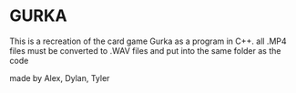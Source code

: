 # GURKA

This is a recreation of the card game Gurka as a program in C++.
all .MP4 files must be converted to .WAV files and put into the same folder as the code

made by Alex, Dylan, Tyler
